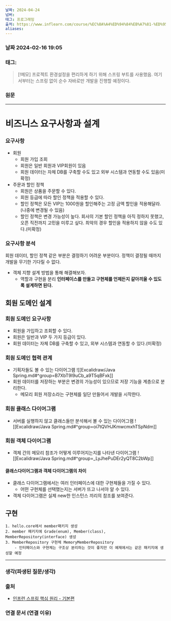 ```yaml
---
날짜: 2024-04-24
넘버: 
태그: 프로그래밍
출처: https://www.inflearn.com/course/%EC%8A%A4%ED%94%84%EB%A7%81-%ED%95%B5%EC%8B%AC-%EC%9B%90%EB%A6%AC-%EA%B8%B0%EB%B3%B8%ED%8E%B8/dashboard
aliases:
---
```

### 날짜  2024-02-16 19:05

### 태그:

>[!메모]
> 프로젝트 환경설정을 편리하게 하기 위해 스프링 부트를 사용했음.
> 여기서부터는 스프링 없이 순수 자바로만 개발을 진행할 예정이다.

### 원문
---
# 비즈니스 요구사항과 설계
### 요구사항
- 회원
	- 회원 가입 조회
	- 회원은 일반 회원과 VIP회원이 있음
	- 회원 데이터는 자체 DB를 구축할 수도 있고 외부 시스템과 연동할 수도 있음(미확정)
- 주문과 할인 정책
	- 회원은 상품을 주문할 수 있다.
	- 회원 등급에 따라 할인 정책을 적용할 수 있다.
	- 할인 정책은 모든 VIP는 1000원을 할인해주는 고정 금액 할인을 적용해달라.(나중에 변경될 수 있음)
	- 할인 정책은 변경 가능성이 높다. 회사의 기본 할인 정책을 아직 정하지 못했고, 오픈 직전까지 고민을 미루고 싶다. 최악의 경우 할인을 적용하지 않을 수도 있다.(미확정)
### 요구사항 분석
회원 데이터, 할인 정책 같은 부분은 결정하기 어려운 부분이다.
정책이 결정될 때까지 개발을 무기한 기다릴 수 없다.
- 객체 지향 설계 방법을 통해 해결해보자.
	- 역할과 구현을 분리
**인터페이스를 만들고 구현체를 언제든지 갈아끼울 수 있도록 설계하면 된다.**
## 회원 도메인 설계
### 회원 도메인 요구사항
- 회원을 가입하고 조회할 수 있다.
- 회원은 일반과 VIP 두 가지 등급이 있다.
- 회원 데이터는 자체 DB를 구축할 수 있고, 외부 시스템과 연동할 수 있다.(미확정)
### 회원 도메인 협력 관계
- 기획자들도 볼 수 있는 다이어그램
![[Excalidraw/Java Spring.md#^group=B7XbT9I9uCb_a9T5qBFxk]]
- 회원 데이터를 저장하는 부분은 변경의 가능성이 있으므로 저장 기능을 계층으로 분리한다.
	- 메모리 회원 저장소라는 구현체를 일단 만들어서 개발을 시작한다.
### 회원 클래스 다이어그램
- 서버를 실행하지 않고 클래스들만 분석해서 볼 수 있는 다이어그램
![[Excalidraw/Java Spring.md#^group=oi7tQVHJKmwcmxhTSpNdm]]
### 회원 객체 다이어그램
- 객체 간의 메모리 참조가 어떻게 이루어지는지를 나타낸 다이어그램
![[Excalidraw/Java Spring.md#^group=_LyJhePuDEr2yQT8C2bWp]]
#### 클래스다이어그램과 객체 다이어그램의 차이
- 클래스 다이어그램에서는 여러 인터페이스에 대한 구현체들을 가질 수 있다.
	- 어떤 구현체를 선택했는지는 서버가 뜨고 나서야 알 수 있다.
- 객체 다이어그램은 실제 new한 인스턴스 끼리의 참조를 보여준다.
## 구현
```
1. hello.core에서 member패키지 생성
2. member 패키지에 Grade(enum), Member(class), MemberRepository(interface) 생성
3. MemberRepository 구현체 MemoryMemberRepository
	- 인터페이스와 구현체는 구조상 분리하는 것이 좋지만 이 예제에서는 같은 패키지에 생성할 예정
```
---
### 생각(파생된 질문/생각)

### 출처
- [인프런 스프링 핵심 원리 - 기본편](https://www.inflearn.com/course/%EC%8A%A4%ED%94%84%EB%A7%81-%ED%95%B5%EC%8B%AC-%EC%9B%90%EB%A6%AC-%EA%B8%B0%EB%B3%B8%ED%8E%B8/dashboard)

### 연결 문서 (연결 이유)
